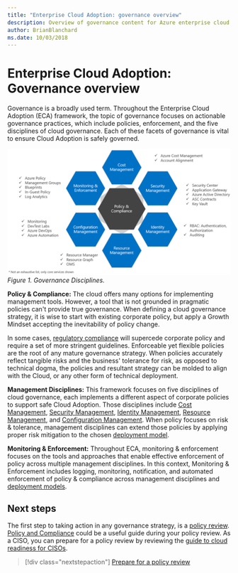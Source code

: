 ```yaml
---
title: "Enterprise Cloud Adoption: governance overview"
description: Overview of governance content for Azure enterprise cloud adoption
author: BrianBlanchard
ms.date: 10/03/2018
---
```


# Enterprise Cloud Adoption: Governance overview

Governance is a broadly used term. Throughout the Enterprise Cloud Adoption (ECA) framework, the topic of governance focuses on actionable governance practices, which include policies, enforcement, and the five disciplines of cloud governance. Each of these facets of governance is vital to ensure Cloud Adoption is safely governed.

![Governance disciplines: Cost, Security, Identity, Resource, & Configuration management each emanating from Policies and Compliance](../_images/governance-and-services.png)
*Figure 1. Governance Disciplines.*

**Policy & Compliance:** The cloud offers many options for implementing management tools. However, a tool that is not grounded in pragmatic policies can't provide true governance. When defining a cloud governance strategy, it is wise to start with existing corporate policy, but apply a Growth Mindset accepting the inevitability of policy change. 

In some cases, [regulatory compliance](policy-compliance/what-is-regulatory-compliance.md) will supercede corporate policy and require a set of more stringent guidelines. Enforceable yet flexible policies are the root of any mature governance strategy. When policies accurately reflect tangible risks and the business' tolerance for risk, as opposed to technical dogma, the policies and resultant strategy can be molded to align with the Cloud, or any other form of technical deployment.

**Management Disciplines:** This framework focuses on five disciplines of cloud governance, each implements a different aspect of corporate policies to support safe Cloud Adoption. Those disciplines include [Cost Management](cost-management/overview.md), [Security Management](security-management/overview.md), [Identity Management](identity-management/overview.md), [Resource Management](resource-management/overview.md), and [Configuration Management](configuration-management/overview.md). When policy focuses on risk & tolerance, management disciplines can extend those policies by applying proper risk mitigation to the chosen [deployment model](../getting-started/cloud-deployment-models.md).

**Monitoring & Enforcement:** Throughout ECA, monitoring & enforcement focuses on the tools and approaches that enable effective enforcement of policy across multiple management disciplines. In this context, Monitoring & Enforcement includes logging, monitoring, notification, and automated enforcement of policy & compliance across management disciplines and [deployment models](../getting-started/cloud-deployment-models.md).

## Next steps

The first step to taking action in any governance strategy, is a [policy review](policy-compliance/what-is-a-cloud-policy-review.md). [Policy and Compliance](policy-compliance/overview.md) could be a useful guide during your policy review. As a CISO, you can prepare for a policy review by reviewing the [guide to cloud readiness for CISOs](how-can-a-ciso-prepare-for-the-cloud.md).

> [!div class="nextstepaction"]
> [Prepare for a policy review](policy-compliance/what-is-a-cloud-policy-review.md)